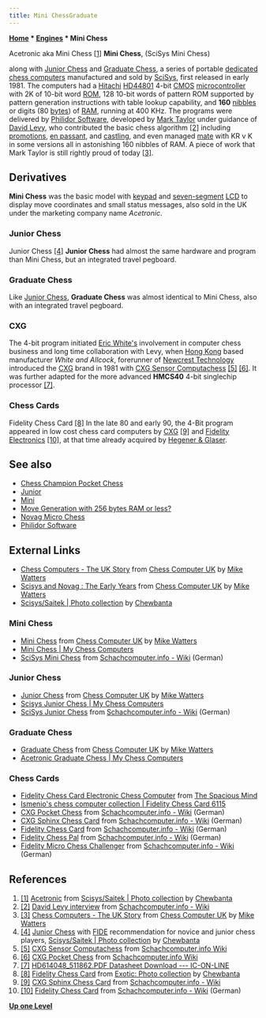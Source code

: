 ```yaml
---
title: Mini ChessGraduate
---
```

**[Home](Home "Home") \* [Engines](Engines "Engines") \* Mini Chess**



 [](http://www.flickr.com/photos/10261668@N05/859036624/in/set-72157600922172552/) Acetronic aka Mini Chess <a id="cite-note-1" href="#cite-ref-1">[1]</a> 
**Mini Chess**, (SciSys Mini Chess)  

along with [Junior Chess](#junior) and [Graduate Chess](#graduate), a series of portable [dedicated chess computers](Dedicated_Chess_Computers "Dedicated Chess Computers") manufactured and sold by [SciSys](Saitek "Saitek"), first released in early 1981. The computers had a [Hitachi](https://en.wikipedia.org/wiki/Hitachi_Ltd.) [HD44801](HMCS4xC "HMCS4xC") 4-bit [CMOS](https://en.wikipedia.org/wiki/CMOS) [microcontroller](https://en.wikipedia.org/wiki/Microcontroller) with 2K of 10-bit word [ROM](Memory#ROM "Memory"), 128 10-bit words of pattern ROM supported by pattern generation instructions with table lookup capability, and **160** [nibbles](Nibble "Nibble") or digits (80 [bytes](Byte "Byte")) of [RAM](Memory#RAM "Memory"), running at 400 KHz. The programs were delivered by [Philidor Software](Philidor_Software "Philidor Software"), developed by [Mark Taylor](Mark_Taylor "Mark Taylor") under guidance of [David Levy](David_Levy "David Levy"), who contributed the basic chess algorithm <a id="cite-note-2" href="#cite-ref-2">[2]</a> including [promotions](Promotions "Promotions"), [en passant](En_passant "En passant"), and [castling](Castling "Castling"), and even managed [mate](Checkmate "Checkmate") with KR v K in some versions all in astonishing 160 nibbles of RAM. A piece of work that Mark Taylor is still rightly proud of today <a id="cite-note-3" href="#cite-ref-3">[3]</a>. 



## Derivatives


**Mini Chess** was the basic model with [keypad](https://en.wikipedia.org/wiki/Keypad) and [seven-segment](https://en.wikipedia.org/wiki/Seven-segment_display) [LCD](https://en.wikipedia.org/wiki/Liquid_crystal_display) to display move coordinates and small status messages, also sold in the UK under the marketing company name *Acetronic*. 




### Junior Chess


 [](http://www.flickr.com/photos/10261668@N05/858189105/in/set-72157600922172552) Junior Chess <a id="cite-note-4" href="#cite-ref-4">[4]</a> 
**Junior Chess** had almost the same hardware and program than Mini Chess, but an integrated travel pegboard. 




### Graduate Chess


Like [Junior Chess](#junior), **Graduate Chess** was almost identical to Mini Chess, also with an integrated travel pegboard. 



### CXG


The 4-bit program initiated [Eric White's](Eric_White "Eric White") involvement in computer chess business and long time collaboration with Levy, when [Hong Kong](https://en.wikipedia.org/wiki/Hong_Kong) based manufacturer *White and Allcock*, forerunner of [Newcrest Technology](Newcrest_Technology "Newcrest Technology") introduced the [CXG](Newcrest_Technology#CXG "Newcrest Technology") brand in 1981 with [CXG Sensor Computachess](CXG_Sensor_Computachess "CXG Sensor Computachess") <a id="cite-note-5" href="#cite-ref-5">[5]</a> <a id="cite-note-6" href="#cite-ref-6">[6]</a>. It was further adapted for the more advanced **HMCS40** 4-bit singlechip processor <a id="cite-note-7" href="#cite-ref-7">[7]</a>.



### Chess Cards


 [](http://www.flickr.com/photos/10261668@N05/2071464244/in/set-72157600922174174) Fidelity Chess Card <a id="cite-note-8" href="#cite-ref-8">[8]</a> 
In the late 80 and early 90, the 4-Bit program appeared in low cost chess card computers by [CXG](Newcrest_Technology#CXG "Newcrest Technology") <a id="cite-note-9" href="#cite-ref-9">[9]</a> and [Fidelity Electronics](Fidelity_Electronics "Fidelity Electronics") <a id="cite-note-10" href="#cite-ref-10">[10]</a>, at that time already acquired by [Hegener & Glaser](Hegener_%26_Glaser "Hegener & Glaser"). 



## See also


* [Chess Champion Pocket Chess](Chess_Champion_Pocket_Chess "Chess Champion Pocket Chess")
* [Junior](Junior "Junior")
* [Mini](Mini "Mini")
* [Move Generation with 256 bytes RAM or less?](Sensor_Chess#MoveGeneration "Sensor Chess")
* [Novag Micro Chess](Novag_Micro_Chess "Novag Micro Chess")
* [Philidor Software](Philidor_Software "Philidor Software")


## External Links


* [Chess Computers - The UK Story](http://www.chesscomputeruk.com/html/chess_computers_-_the_uk_story.html) from [Chess Computer UK](http://www.chesscomputeruk.com/index.html) by [Mike Watters](Mike_Watters "Mike Watters")
* [Scisys and Novag : The Early Years](http://www.chesscomputeruk.com/html/scisys_and_novag___the_early_y.html) from [Chess Computer UK](http://www.chesscomputeruk.com/index.html) by [Mike Watters](Mike_Watters "Mike Watters")
* [Scisys/Saitek | Photo collection](http://www.flickr.com/photos/10261668@N05/sets/72157600922172552/) by [Chewbanta](Steve_Blincoe "Steve Blincoe")


### Mini Chess


* [Mini Chess](http://www.chesscomputeruk.com/html/mini_chess.html) from [Chess Computer UK](http://www.chesscomputeruk.com/index.html) by [Mike Watters](Mike_Watters "Mike Watters")
* [Mini Chess | My Chess Computers](http://electronicchess.free.fr/prehistory.html#minichess)
* [SciSys Mini Chess](http://www.schach-computer.info/wiki/index.php/SciSys_Mini_Chess) from [Schachcomputer.info - Wiki](http://www.schach-computer.info/wiki/index.php/Hauptseite_En) (German)


### Junior Chess


* [Junior Chess](http://www.chesscomputeruk.com/html/junior_chess.html) from [Chess Computer UK](http://www.chesscomputeruk.com/index.html) by [Mike Watters](Mike_Watters "Mike Watters")
* [Scisys Junior Chess | My Chess Computers](http://electronicchess.free.fr/prehistory.html#juniorchess2)
* [SciSys Junior Chess](http://www.schach-computer.info/wiki/index.php/SciSys_Junior_Chess) from [Schachcomputer.info - Wiki](http://www.schach-computer.info/wiki/index.php/Hauptseite_En) (German)


### Graduate Chess


* [Graduate Chess](http://www.chesscomputeruk.com/html/graduate_chess.html) from [Chess Computer UK](http://www.chesscomputeruk.com/index.html) by [Mike Watters](Mike_Watters "Mike Watters")
* [Acetronic Graduate Chess | My Chess Computers](http://electronicchess.free.fr/prehistory.html#acetronic)


### Chess Cards


* [Fidelity Chess Card Electronic Chess Computer](http://www.spacious-mind.com/html/chess_card.html) from [The Spacious Mind](The_Spacious_Mind "The Spacious Mind")
* [Ismenio's chess computer collection | Fidelity Chess Card 6115](http://www.ismenio.com/chess_fidelity_chess_card.html)
* [CXG Pocket Chess](http://www.schach-computer.info/wiki/index.php/CXG_Pocket_Chess) from [Schachcomputer.info - Wiki](http://www.schach-computer.info/wiki/index.php/Hauptseite_En) (German)
* [CXG Sphinx Chess Card](http://www.schach-computer.info/wiki/index.php/CXG_Sphinx_Chess_Card) from [Schachcomputer.info - Wiki](http://www.schach-computer.info/wiki/index.php/Hauptseite_En) (German)
* [Fidelity Chess Card](http://www.schach-computer.info/wiki/index.php/Fidelity_Chess_Card) from [Schachcomputer.info - Wiki](http://www.schach-computer.info/wiki/index.php/Hauptseite_En) (German)
* [Fidelity Chess Pal](http://www.schach-computer.info/wiki/index.php/Fidelity_Chess_Pal) from [Schachcomputer.info - Wiki](http://www.schach-computer.info/wiki/index.php/Hauptseite_En) (German)
* [Fidelity Micro Chess Challenger](http://www.schach-computer.info/wiki/index.php/Fidelity_Micro_Chess_Challenger) from [Schachcomputer.info - Wiki](http://www.schach-computer.info/wiki/index.php/Hauptseite_En) (German)


## References


1. <a id="cite-ref-1" href="#cite-note-1">[1]</a> [Acetronic](http://www.flickr.com/photos/10261668@N05/859036624/in/set-72157600922172552/) from [Scisys/Saitek | Photo collection](http://www.flickr.com/photos/10261668@N05/sets/72157600922172552/) by [Chewbanta](Steve_Blincoe "Steve Blincoe")
2. <a id="cite-ref-2" href="#cite-note-2">[2]</a> [David Levy interview](http://www.schach-computer.info/wiki/index.php/Levy,_David) from [Schachcomputer.info - Wiki](http://www.schach-computer.info/wiki/index.php/Hauptseite_En)
3. <a id="cite-ref-3" href="#cite-note-3">[3]</a> [Chess Computers - The UK Story](http://www.chesscomputeruk.com/html/chess_computers_-_the_uk_story.html) from [Chess Computer UK](http://www.chesscomputeruk.com/index.html) by [Mike Watters](Mike_Watters "Mike Watters")
4. <a id="cite-ref-4" href="#cite-note-4">[4]</a> [Junior Chess](http://www.flickr.com/photos/10261668@N05/858189105/in/set-72157600922172552) with [FIDE](FIDE "FIDE") recommendation for novice and junior chess players, [Scisys/Saitek | Photo collection](http://www.flickr.com/photos/10261668@N05/sets/72157600922172552/) by [Chewbanta](Steve_Blincoe "Steve Blincoe")
5. <a id="cite-ref-5" href="#cite-note-5">[5]</a> [CXG Sensor Computachess](http://www.schach-computer.info/wiki/index.php/CXG_Sensor_Computachess) from [Schachcomputer.info Wiki](http://www.schach-computer.info/wiki/index.php/Hauptseite_En)
6. <a id="cite-ref-6" href="#cite-note-6">[6]</a> [CXG Pocket Chess](http://www.schach-computer.info/wiki/index.php/CXG_Pocket_Chess) from [Schachcomputer.info Wiki](http://www.schach-computer.info/wiki/index.php/Hauptseite_En)
7. <a id="cite-ref-7" href="#cite-note-7">[7]</a> [HD614048\_511862.PDF Datasheet Download --- IC-ON-LINE](http://www.ic-on-line.cn/view_download.php?id=1124980&file=0065%5Chd614048_511862.pdf)
8. <a id="cite-ref-8" href="#cite-note-8">[8]</a> [Fidelity Chess Card](http://www.flickr.com/photos/10261668@N05/2071464244/in/set-72157600922174174) from [Exotic: Photo collection](http://www.flickr.com/photos/10261668@N05/sets/72157600922174174/with/2071464268/) by [Chewbanta](Steve_Blincoe "Steve Blincoe")
9. <a id="cite-ref-9" href="#cite-note-9">[9]</a> [CXG Sphinx Chess Card](http://www.schach-computer.info/wiki/index.php/CXG_Sphinx_Chess_Card) from [Schachcomputer.info - Wiki](http://www.schach-computer.info/wiki/index.php/Hauptseite_En)
10. <a id="cite-ref-10" href="#cite-note-10">[10]</a> [Fidelity Chess Card](http://www.schach-computer.info/wiki/index.php/Fidelity_Chess_Card) from [Schachcomputer.info - Wiki](http://www.schach-computer.info/wiki/index.php/Hauptseite_En) (German)

**[Up one Level](Engines "Engines")**







 
